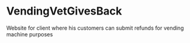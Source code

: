 # VendingVetGivesBack
Website for client where his customers can submit refunds for vending machine purposes
